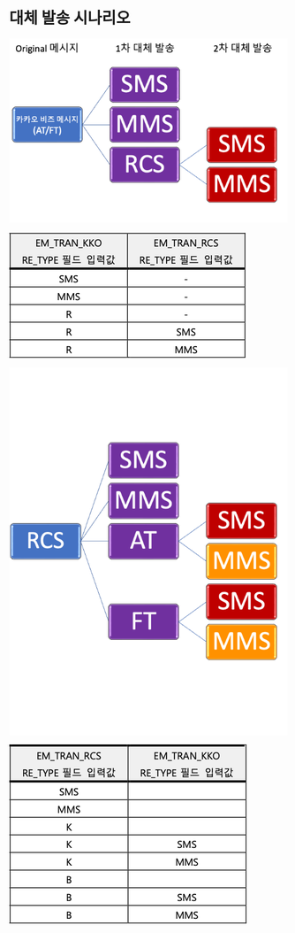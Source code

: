 # 대체 발송 시나리오

![](<../.gitbook/assets/image (1) (1) (1).png>)

![](<../.gitbook/assets/image (3) (1).png>)

![](<../.gitbook/assets/image (5) (1).png>)

![](<../.gitbook/assets/image (2) (1).png>)
